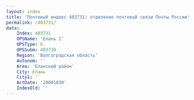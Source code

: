 ```yaml
---
layout: index
title: 'Почтовый индекс 403731: отделение почтовой связи Почты России'
permalink: /403731/
data:
    Index: 403731
    OPSName: 'Елань 1'
    OPSType: О
    OPSSubm: 403730
    Region: 'Волгоградская область'
    Autonom: ''
    Area: 'Еланский район'
    City: Елань
    City1: ''
    ActDate: '20001030'
    IndexOld: ''
---
```

